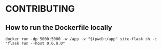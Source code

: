 # CONTRIBUTING

## How to run the Dockerfile locally

```
docker run -dp 5000:5000 -w /app -v "$(pwd):/app" site-flask sh -c "flask run --host 0.0.0.0"
```
